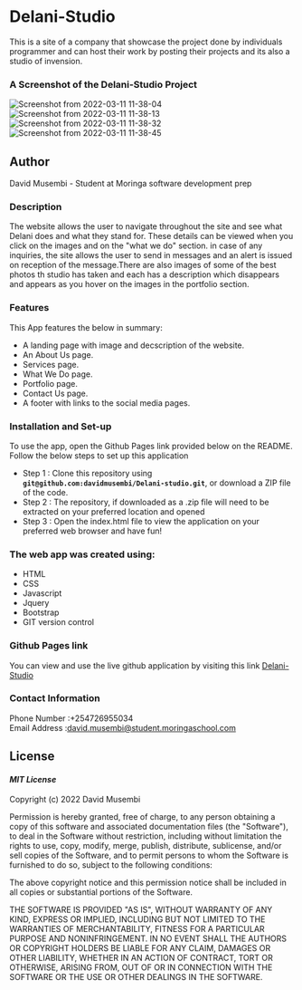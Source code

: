 # Delani-Studio
This is a site of a company that showcase the project done by individuals programmer and can host their work by posting their projects and its also a studio of invension.

### A Screenshot of the Delani-Studio Project 
![Screenshot from 2022-03-11 11-38-04](https://user-images.githubusercontent.com/51710726/157832916-68320814-115e-4d73-9e90-7ddaec9646bf.png)
![Screenshot from 2022-03-11 11-38-13](https://user-images.githubusercontent.com/51710726/157832938-c16eeb11-9712-4364-b5d8-88993d6581f0.png)
![Screenshot from 2022-03-11 11-38-32](https://user-images.githubusercontent.com/51710726/157832964-56096145-5a1e-4e46-83c5-be2fcb3c3854.png)
![Screenshot from 2022-03-11 11-38-45](https://user-images.githubusercontent.com/51710726/157833087-06f1c3ef-3b40-4dd4-a66b-572cc90d9ef0.png)


## Author
David Musembi - Student at Moringa software development prep

### Description
  The website allows the user to navigate throughout the site and see what Delani does and what they stand for. These details can be viewed when you click on the images  and on the "what we do" section. in case of any inquiries, the site allows the user to send in messages and an alert is issued on reception of the message.There are also images of some of the best photos th studio has taken and each has a description which disappears and appears as you hover on the images in the portfolio section.
### Features
This App features the below in summary:
* A landing page with image and decscription of the website.
* An About Us page.
* Services page.
* What We Do page.
* Portfolio page.
* Contact Us page.
* A footer with links to the social media pages.



### Installation and Set-up
To use the app, open the Github Pages link provided below on the README.
Follow the below steps to set up this application
* Step 1 : Clone this repository using **`git@github.com:davidmusembi/Delani-studio.git`**, or download a ZIP file of the code.
* Step 2 : The repository, if downloaded as a .zip file will need to be extracted on your preferred location and opened
* Step 3 : Open the index.html file to view the application on your preferred web browser and have fun!

  
### The web app was created using:
* HTML  
* CSS
* Javascript
* Jquery  
* Bootstrap
* GIT version control



### Github Pages link
You can view and use the live github application by visiting this link [Delani-Studio](https://davidmusembi.github.io/Delani-studio/)

### Contact Information 
Phone Number :+254726955034<br>
Email Address :david.musembi@student.moringaschool.com<br>

## License
#### *MIT License*
Copyright (c) 2022 David Musembi

Permission is hereby granted, free of charge, to any person obtaining a copy
of this software and associated documentation files (the "Software"), to deal
in the Software without restriction, including without limitation the rights
to use, copy, modify, merge, publish, distribute, sublicense, and/or sell
copies of the Software, and to permit persons to whom the Software is
furnished to do so, subject to the following conditions:

The above copyright notice and this permission notice shall be included in all
copies or substantial portions of the Software.

THE SOFTWARE IS PROVIDED "AS IS", WITHOUT WARRANTY OF ANY KIND, EXPRESS OR
IMPLIED, INCLUDING BUT NOT LIMITED TO THE WARRANTIES OF MERCHANTABILITY,
FITNESS FOR A PARTICULAR PURPOSE AND NONINFRINGEMENT. IN NO EVENT SHALL THE
AUTHORS OR COPYRIGHT HOLDERS BE LIABLE FOR ANY CLAIM, DAMAGES OR OTHER
LIABILITY, WHETHER IN AN ACTION OF CONTRACT, TORT OR OTHERWISE, ARISING FROM,
OUT OF OR IN CONNECTION WITH THE SOFTWARE OR THE USE OR OTHER DEALINGS IN THE
SOFTWARE.
